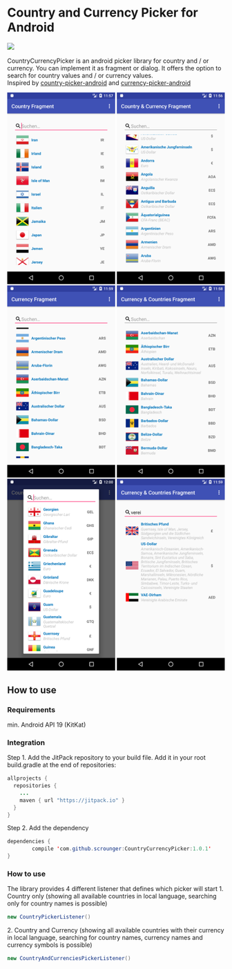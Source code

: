 

# Country and Currency Picker for Android

 [![](https://img.shields.io/badge/paypal-donate-yellow.svg)](https://www.paypal.com/cgi-bin/webscr?cmd=_s-xclick&hosted_button_id=VT4V9FULB93JW)

CountryCurrencyPicker is an android picker library for country and / or currency. You can implement it as fragment or dialog. It offers the option to search for country values and / or currency values.
<br />Inspired by [country-picker-android](https://github.com/mukeshsolanki/country-picker-android) and [currency-picker-android](https://github.com/midorikocak/currency-picker-android)

<p align="center">
  <img src="/Screenshots/country.png" width="250"/>
  <img src="/Screenshots/Country%26Currency.png" width="250"/>
  <img src="/Screenshots/Currency.png" width="250"/>
  <img src="/Screenshots/Currency%26Country.png" width="250"/>
  <img src="/Screenshots/dialog.png" width="250"/>
  <img src="/Screenshots/search.png" width="250"/>
</p>

## How to use

### Requirements
min. Android API 19 (KitKat)

### Integration

Step 1\. Add the JitPack repository to your build file. Add it in your root build.gradle at the end of repositories:

```java
allprojects {
  repositories {
    ...
    maven { url "https://jitpack.io" }
  }
}
```

Step 2\. Add the dependency

```java
dependencies {
        compile 'com.github.scrounger:CountryCurrencyPicker:1.0.1'
}
```

### How to use
The library provides 4 different listener that defines which picker will start
1\. Country only
(showing all available countries in local language, searching only for country names is possible)
```java
new CountryPickerListener()
```
2\. Country and Currency
(showing all available countries with their currency in local language, searching for country names, currency names and currency symbols is possible)
```java
new CountryAndCurrenciesPickerListener()
```
